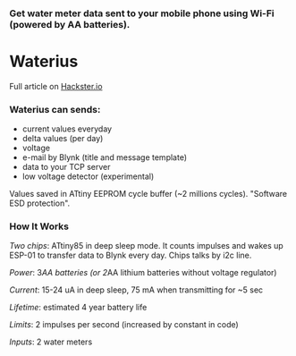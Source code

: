### Get water meter data sent to your mobile phone using Wi-Fi (powered by AA batteries). 

# Waterius 

Full article on [Hackster.io](https://www.hackster.io/dontsovcmc/waterius-4bfaba)

### Waterius can sends:
- current values everyday
- delta values (per day)
- voltage
- e-mail by Blynk (title and message template)
- data to your TCP server
- low voltage detector (experimental)

Values saved in ATtiny EEPROM cycle buffer (~2 millions cycles). "Software ESD protection".

### How It Works
*Two chips*: ATtiny85 in deep sleep mode. It counts impulses and wakes up ESP-01 to transfer data to Blynk every day. Chips talks by i2c line.

*Power*: 3*AA batteries (or 2*AA lithium batteries without voltage regulator)

*Current*: 15-24 uA in deep sleep, 75 mA when transmitting for ~5 sec

*Lifetime*: estimated 4 year battery life

*Limits*: 2 impulses per second (increased by constant in code)

*Inputs*: 2 water meters
